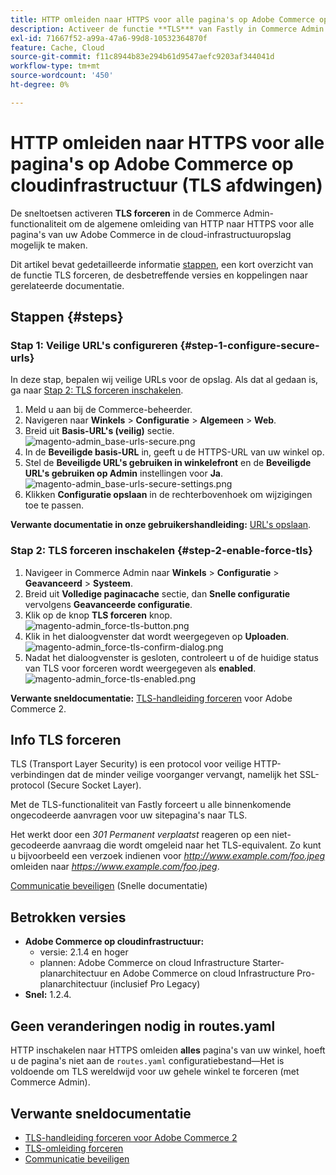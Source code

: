 ```yaml
---
title: HTTP omleiden naar HTTPS voor alle pagina's op Adobe Commerce op cloudinfrastructuur (TLS afdwingen)
description: Activeer de functie **TLS*** van Fastly in Commerce Admin om de globale omleiding van HTTP naar HTTPS voor alle pagina's van uw Adobe Commerce in de opslag van de wolkeninfrastructuur toe te laten.
exl-id: 71667f52-a99a-47a6-99d8-10532364870f
feature: Cache, Cloud
source-git-commit: f11c8944b83e294b61d9547aefc9203af344041d
workflow-type: tm+mt
source-wordcount: '450'
ht-degree: 0%

---
```


# HTTP omleiden naar HTTPS voor alle pagina&#39;s op Adobe Commerce op cloudinfrastructuur (TLS afdwingen)

De sneltoetsen activeren **TLS forceren** in de Commerce Admin-functionaliteit om de algemene omleiding van HTTP naar HTTPS voor alle pagina&#39;s van uw Adobe Commerce in de cloud-infrastructuuropslag mogelijk te maken.

Dit artikel bevat gedetailleerde informatie [stappen](#steps), een kort overzicht van de functie TLS forceren, de desbetreffende versies en koppelingen naar gerelateerde documentatie.

## Stappen {#steps}

### Stap 1: Veilige URL&#39;s configureren {#step-1-configure-secure-urls}

In deze stap, bepalen wij veilige URLs voor de opslag. Als dat al gedaan is, ga naar [Stap 2: TLS forceren inschakelen](#step-2-enable-force-tls).

1. Meld u aan bij de Commerce-beheerder.
1. Navigeren naar **Winkels** > **Configuratie** > **Algemeen** > **Web**.
1. Breid uit **Basis-URL&#39;s (veilig)** sectie.    ![magento-admin_base-urls-secure.png](assets/magento-admin_base-urls-secure.png)
1. In de **Beveiligde basis-URL** in, geeft u de HTTPS-URL van uw winkel op.
1. Stel de **Beveiligde URL&#39;s gebruiken in winkelefront** en de **Beveiligde URL&#39;s gebruiken op Admin** instellingen voor **Ja**.    ![magento-admin_base-urls-secure-settings.png](assets/magento-admin_base-urls-secure-settings.png)
1. Klikken **Configuratie opslaan** in de rechterbovenhoek om wijzigingen toe te passen.

**Verwante documentatie in onze gebruikershandleiding:**   [URL&#39;s opslaan](https://docs.magento.com/m2/ee/user_guide/stores/store-urls.html).

### Stap 2: TLS forceren inschakelen {#step-2-enable-force-tls}

1. Navigeer in Commerce Admin naar **Winkels** > **Configuratie** > **Geavanceerd** > **Systeem**.
1. Breid uit **Volledige paginacache** sectie, dan **Snelle configuratie** vervolgens **Geavanceerde configuratie**.
1. Klik op de knop **TLS forceren** knop.    ![magento-admin_force-tls-button.png](assets/magento-admin_force-tls-button.png)
1. Klik in het dialoogvenster dat wordt weergegeven op **Uploaden**.    ![magento-admin_force-tls-confirm-dialog.png](assets/magento-admin_force-tls-confirmation-dialog.png)
1. Nadat het dialoogvenster is gesloten, controleert u of de huidige status van TLS voor forceren wordt weergegeven als **enabled**.    ![magento-admin_force-tls-enabled.png](assets/magento-admin_force-tls-enabled.png)

**Verwante sneldocumentatie:**   [TLS-handleiding forceren](https://github.com/fastly/fastly-magento2/blob/master/Documentation/Guides/FORCE-TLS.md) voor Adobe Commerce 2.

## Info TLS forceren

TLS (Transport Layer Security) is een protocol voor veilige HTTP-verbindingen dat de minder veilige voorganger vervangt, namelijk het SSL-protocol (Secure Socket Layer).

Met de TLS-functionaliteit van Fastly forceert u alle binnenkomende ongecodeerde aanvragen voor uw sitepagina&#39;s naar TLS.

>>
Het werkt door een *301 Permanent verplaatst* reageren op een niet-gecodeerde aanvraag die wordt omgeleid naar het TLS-equivalent. Zo kunt u bijvoorbeeld een verzoek indienen voor *http://www.example.com/foo.jpeg* omleiden naar *https://www.example.com/foo.jpeg*.

[Communicatie beveiligen](https://docs.fastly.com/guides/securing-communications/) (Snelle documentatie)

## Betrokken versies

* **Adobe Commerce op cloudinfrastructuur:**
   * versie: 2.1.4 en hoger
   * plannen: Adobe Commerce on cloud Infrastructure Starter-planarchitectuur en Adobe Commerce on cloud Infrastructure Pro-planarchitectuur (inclusief Pro Legacy)
* **Snel:** 1.2.4.

## Geen veranderingen nodig in routes.yaml

HTTP inschakelen naar HTTPS omleiden **alles** pagina&#39;s van uw winkel, hoeft u de pagina&#39;s niet aan de `routes.yaml` configuratiebestand—Het is voldoende om TLS wereldwijd voor uw gehele winkel te forceren (met Commerce Admin).

## Verwante sneldocumentatie

* [TLS-handleiding forceren voor Adobe Commerce 2](https://github.com/fastly/fastly-magento2/blob/master/Documentation/Guides/FORCE-TLS.md)
* [TLS-omleiding forceren](https://docs.fastly.com/guides/securing-communications/forcing-a-tls-redirect)
* [Communicatie beveiligen](https://docs.fastly.com/guides/securing-communications/)
